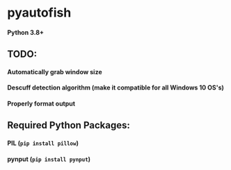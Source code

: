 # pyautofish
#### Python 3.8+


## TODO:
#### Automatically grab window size
#### Descuff detection algorithm (make it compatible for all Windows 10 OS's)
#### Properly format output


## Required Python Packages:
#### PIL (`pip install pillow`)
#### pynput (`pip install pynput`)
